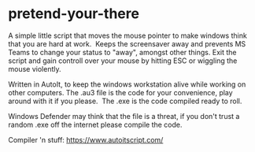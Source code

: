 # pretend-your-there
A simple little script that moves the mouse pointer to make windows think that you are hard at work.  Keeps the screensaver away and prevents MS Teams to change your status to "away", amongst other things.  Exit the script and gain controll over your mouse by hitting ESC or wiggling the mouse violently. 

Written in AutoIt, to keep the windows workstation alive while working on other computers.
The .au3 file is the code for your convenience, play around with it if you please.  The .exe is the code compiled ready to roll.


Windows Defender may think that the file is a threat, if you don't trust a random .exe off the internet please compile the code.

Compiler 'n stuff: https://www.autoitscript.com/
